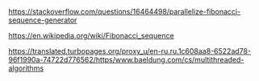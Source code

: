 https://stackoverflow.com/questions/16464498/parallelize-fibonacci-sequence-generator

https://en.wikipedia.org/wiki/Fibonacci_sequence

https://translated.turbopages.org/proxy_u/en-ru.ru.1c608aa8-6522ad78-96f1990a-74722d776562/https/www.baeldung.com/cs/multithreaded-algorithms